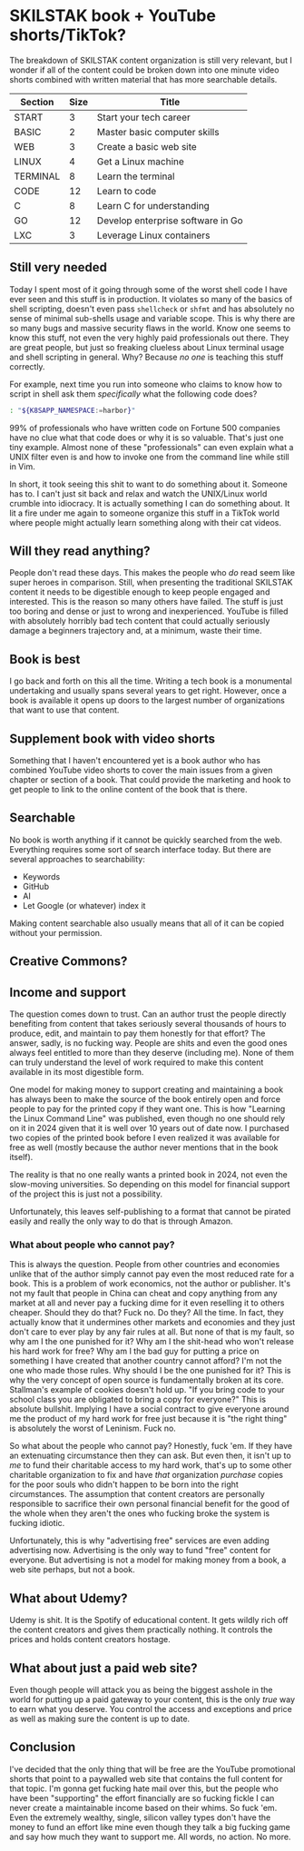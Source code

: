 # SKILSTAK book + YouTube shorts/TikTok?

The breakdown of SKILSTAK content organization is still very relevant, but I wonder if all of the content could be broken down into one minute video shorts combined with written material that has more searchable details.

Section | Size | Title
-|-|-
START    |  3  | Start your tech career
BASIC    |  2  | Master basic computer skills
WEB      |  3  | Create a basic web site
LINUX    |  4  | Get a Linux machine
TERMINAL |  8  | Learn the terminal
CODE     |  12 | Learn to code
C        |  8  | Learn C for understanding
GO       |  12 | Develop enterprise software in Go
LXC      |  3  | Leverage Linux containers

## Still very needed

Today I spent most of it going through some of the worst shell code I have ever seen and this stuff is in production. It violates so many of the basics of shell scripting, doesn't even pass `shellcheck` or `shfmt` and has absolutely no sense of minimal sub-shells usage and variable scope. This is why there are so many bugs and massive security flaws in the world. Know one seems to know this stuff, not even the very highly paid professionals out there. They are great people, but just so freaking clueless about Linux terminal usage and shell scripting in general. Why? Because *no one* is teaching this stuff correctly.

For example, next time you run into someone who claims to know how to script in shell ask them *specifically* what the following code does?

```sh
: "${K8SAPP_NAMESPACE:=harbor}"
```

99% of professionals who have written code on Fortune 500 companies have no clue what that code does or why it is so valuable. That's just one tiny example. Almost none of these "professionals" can even explain what a UNIX filter even is and how to invoke one from the command line while still in Vim.

In short, it took seeing this shit to want to do something about it. Someone has to. I can't just sit back and relax and watch the UNIX/Linux world crumble into idiocracy. It is actually something I can do something about. It lit a fire under me again to someone organize this stuff in a TikTok world where people might actually learn something along with their cat videos.

## Will they read anything?

People don't read these days. This makes the people who *do* read seem like super heroes in comparison. Still, when presenting the traditional SKILSTAK content it needs to be digestible enough to keep people engaged and interested. This is the reason so many others have failed. The stuff is just too boring and dense or just to wrong and inexperienced. YouTube is filled with absolutely horribly bad tech content that could actually seriously damage a beginners trajectory and, at a minimum, waste their time.

## Book is best

I go back and forth on this all the time. Writing a tech book is a monumental undertaking and usually spans several years to get right. However, once a book is available it opens up doors to the largest number of organizations that want to use that content.

## Supplement book with video shorts

Something that I haven't encountered yet is a book author who has combined YouTube video shorts to cover the main issues from a given chapter or section of a book. That could provide the marketing and hook to get people to link to the online content of the book that is there.

## Searchable

No book is worth anything if it cannot be quickly searched from the web. Everything requires some sort of search interface today. But there are several approaches to searchability:

* Keywords
* GitHub
* AI
* Let Google (or whatever) index it

Making content searchable also usually means that all of it can be copied without your permission.

## Creative Commons?


## Income and support

The question comes down to trust. Can an author trust the people directly benefiting from content that takes seriously several thousands of hours to produce, edit, and maintain to pay them honestly for that effort? The answer, sadly, is no fucking way. People are shits and even the good ones always feel entitled to more than they deserve (including me). None of them can truly understand the level of work required to make this content available in its most digestible form.

One model for making money to support creating and maintaining a book has always been to make the source of the book entirely open and force people to pay for the printed copy if they want one. This is how "Learning the Linux Command Line" was published, even though no one should rely on it in 2024 given that it is well over 10 years out of date now. I purchased two copies of the printed book before I even realized it was available for free as well (mostly because the author never mentions that in the book itself).

The reality is that no one really wants a printed book in 2024, not even the slow-moving universities. So depending on this model for financial support of the project this is just not a possibility.

Unfortunately, this leaves self-publishing to a format that cannot be pirated easily and really the only way to do that is through Amazon.

### What about people who cannot pay?

This is always the question. People from other countries and economies unlike that of the author simply cannot pay even the most reduced rate for a book. This is a problem of work economics, not the author or publisher. It's not my fault that people in China can cheat and copy anything from any market at all and never pay a fucking dime for it even reselling it to others cheaper. Should they do that? Fuck no. Do they? All the time. In fact, they actually know that it undermines other markets and economies and they just don't care to ever play by any fair rules at all. But none of that is my fault, so why am I the one punished for it? Why am I the shit-head who won't release his hard work for free? Why am I the bad guy for putting a price on something I have created that another country cannot afford? I'm not the one who made those rules. Why should I be the one punished for it? This is why the very concept of open source is fundamentally broken at its core. Stallman's example of cookies doesn't hold up. "If you bring code to your school class you are obligated to bring a copy for everyone?" This is absolute bullshit. Implying I have a social contract to give everyone around me the product of my hard work for free just because it is "the right thing" is absolutely the worst of Leninism. Fuck no.

So what about the people who cannot pay? Honestly, fuck 'em. If they have an extenuating circumstance then they can ask. But even then, it isn't up to *me* to fund their charitable access to my hard work, that's up to some other charitable organization to fix and have *that* organization *purchase* copies for the poor souls who didn't happen to be born into the right circumstances. The assumption that content creators are personally responsible to sacrifice their own personal financial benefit for the good of the whole when they aren't the ones who fucking broke the system is fucking idiotic.

Unfortunately, this is why "advertising free" services are even adding advertising now. Advertising is the only way to fund "free" content for everyone. But advertising is not a model for making money from a book, a web site perhaps, but not a book.

## What about Udemy?

Udemy is shit. It is the Spotify of educational content. It gets wildly rich off the content creators and gives them practically nothing. It controls the prices and holds content creators hostage.

## What about just a paid web site?

Even though people will attack you as being the biggest asshole in the world for putting up a paid gateway to your content, this is the only *true* way to earn what you deserve. You control the access and exceptions and price as well as making sure the content is up to date.

## Conclusion

I've decided that the only thing that will be free are the YouTube promotional shorts that point to a paywalled web site that contains the full content for that topic. I'm gonna get fucking hate mail over this, but the people who have been "supporting" the effort financially are so fucking fickle I can never create a maintainable income based on their whims. So fuck 'em. Even the extremely wealthy, single, silicon valley types don't have the money to fund an effort like mine even though they talk a big fucking game and say how much they want to support me. All words, no action. No more.
